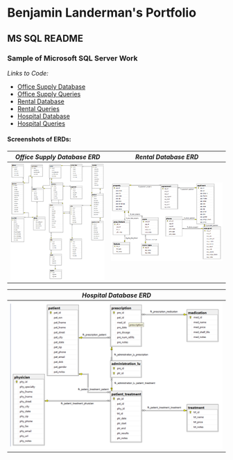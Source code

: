 # Benjamin Landerman's Portfolio

## MS SQL README

### Sample of Microsoft SQL Server Work

*Links to Code:*
- [Office Supply Database](office_supply_database.sql "Office Supply Database")
- [Office Supply Queries](office_supply_queries.sql "Office Supply Queries")
- [Rental Database](rental_database.sql "Rental Database")
- [Rental Queries](rental_queries.sql "Rental Queries")
- [Hospital Database](hospital_database.sql "Hospital Database")
- [Hospital Queries](hospital_queries.sql "Hospital Queries")

#### Screenshots of ERDs:

| *Office Supply Database ERD*                  | *Rental Database ERD*                         |
|:---------------------------------------------:|:---------------------------------------------:|
|![Office Supply ERD](img/office_erd.png)       |![Rental ERD](img/rental_erd.png)              |

| *Hospital Database ERD*                       |
|:---------------------------------------------:|
|![Hospital ERD](img/hospital_erd.png)          |